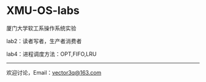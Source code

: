 # XMU-OS-labs
厦门大学软工系操作系统实验

lab2：读者写者，生产者消费者

lab4：进程调度方法：OPT,FIFO,LRU

----------------------------------------------------

欢迎讨论，Email：vector3q@163.com
